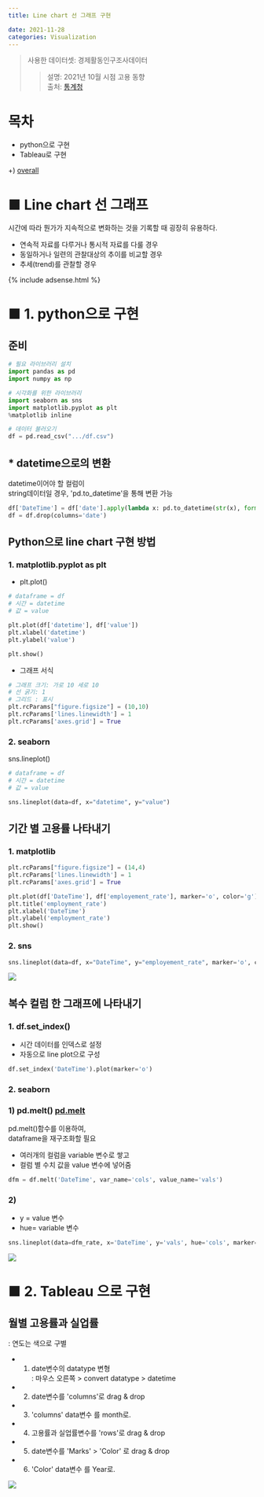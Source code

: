 ```yaml
---
title: Line chart 선 그래프 구현

date: 2021-11-28
categories: Visualization
---
```


> 사용한 데이터셋: 경제활동인구조사데이터<br>
>> 설명: 2021년 10월 시점 고용 동향<br>
>> 출처: [통계청](http://kostat.go.kr/portal/korea/kor_nw/1/3/2/index.board)

# 목차
- python으로 구현
- Tableau로 구현

+)  [overall](https://tododata101.github.io/visualization/%EB%8D%B0%EC%9D%B4%ED%84%B0%EA%B0%80%EC%8B%9C%ED%99%94Overall/)


# ■ Line chart 선 그래프
시간에 따라 뭔가가 지속적으로 변화하는 것을 기록할 때 굉장히 유용하다.<br>
- 연속적 자료를 다루거나 통시적 자료를 다룰 경우
- 동일하거나 일련의 관찰대상의 추이를 비교할 경우
- 추세(trend)를 관찰할 경우

{% include adsense.html %}

# ■ 1. python으로 구현
## 준비
```python
# 필요 라이브러리 설치
import pandas as pd
import numpy as np

# 시각화를 위한 라이브러리
import seaborn as sns
import matplotlib.pyplot as plt
%matplotlib inline

# 데이터 불러오기
df = pd.read_csv(".../df.csv")
```
## * datetime으로의 변환
datetime이어야 할 컬럼이<br>
string데이터일 경우,
'pd.to_datetime'을 통해 변환 가능

```python
df['DateTime'] = df['date'].apply(lambda x: pd.to_datetime(str(x), format='%Y.%m'))
df = df.drop(columns='date')
```

## Python으로 line chart 구현 방법

### 1. matplotlib.pyplot as plt 
- plt.plot()<br>

```python
# dataframe = df
# 시간 = datetime
# 값 = value

plt.plot(df['datetime'], df['value'])
plt.xlabel('datetime')
plt.ylabel('value')

plt.show()
```
- 그래프 서식
```python
# 그래프 크기: 가로 10 세로 10
# 선 굵기: 1
# 그리드 : 표시
plt.rcParams["figure.figsize"] = (10,10)
plt.rcParams['lines.linewidth'] = 1
plt.rcParams['axes.grid'] = True 
```
### 2. seaborn
sns.lineplot()
```python
# dataframe = df
# 시간 = datetime
# 값 = value

sns.lineplot(data=df, x="datetime", y="value")
```

## 기간 별 고용률 나타내기
### 1. matplotlib
```python
plt.rcParams["figure.figsize"] = (14,4)
plt.rcParams['lines.linewidth'] = 1
plt.rcParams['axes.grid'] = True 

plt.plot(df['DateTime'], df['employement_rate'], marker='o', color='g')
plt.title('employment_rate')
plt.xlabel('DateTime')
plt.ylabel('employment_rate')
plt.show()
```
### 2. sns
```python
sns.lineplot(data=df, x="DateTime", y="employement_rate", marker='o', color='g')
```
<img src="https://raw.githubusercontent.com/tododata101/tododata101.github.io/master/_posts/beforepost/employement_rate.png">   

## 복수 컬럼 한 그래프에 나타내기

### 1. df.set_index()
- 시간 데이터를 인덱스로 설정<br>
- 자동으로 line plot으로 구성

```python
df.set_index('DateTime').plot(marker='o')
```
### 2. seaborn
### 1)  pd.melt() [pd.melt](https://pandas.pydata.org/docs/reference/api/pandas.melt.html)
pd.melt()함수를 이용하여, <br>
dataframe을 재구조화할 필요

- 여러개의 컬럼을 variable 변수로 쌓고
- 컬럼 별 수치 값을 value 변수에 넣어줌
```python
dfm = df.melt('DateTime', var_name='cols', value_name='vals')
```

### 2)
- y = value 변수
- hue= variable 변수
```python
sns.lineplot(data=dfm_rate, x='DateTime', y='vals', hue='cols', marker='o')
```
<img src="https://raw.githubusercontent.com/tododata101/tododata101.github.io/master/_posts/beforepost/multiple_line.png">

# ■ 2. Tableau 으로 구현

## 월별 고용률과 실업률
: 연도는 색으로 구별

- 1) date변수의 datatype 변형<br>
  : 마우스 오른쪽 > convert datatype > datetime
- 2) date변수를 'columns'로 drag & drop
- 3) 'columns' data변수 를 month로.
- 4) 고용률과 실업률변수를 'rows'로 drag & drop
- 5) date변수를 'Marks' > 'Color' 로 drag & drop
- 6) 'Color' data변수 를 Year로.

<img src="https://raw.githubusercontent.com/tododata101/tododata101.github.io/master/_posts/beforepost/tableau_line_emunem.png">



